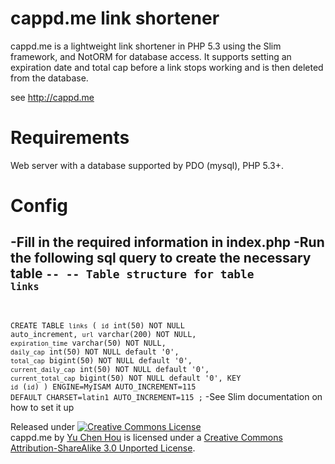 cappd.me link shortener
=====

cappd.me is a lightweight link shortener in PHP 5.3 using the Slim framework, and NotORM for database access. It supports setting an
expiration date and total cap before a link stops working and is then deleted from the database.

see http://cappd.me

Requirements
====
Web server with a database supported by PDO (mysql), PHP 5.3+.

Config
====
-Fill in the required information in index.php
-Run the following sql query to create the necessary table
<code>-- 
-- Table structure for table `links`
-- 

CREATE TABLE `links` (
  `id` int(50) NOT NULL auto_increment,
  `url` varchar(200) NOT NULL,
  `expiration_time` varchar(50) NOT NULL,
  `daily_cap` int(50) NOT NULL default '0',
  `total_cap` bigint(50) NOT NULL default '0',
  `current_daily_cap` int(50) NOT NULL default '0',
  `current_total_cap` bigint(50) NOT NULL default '0',
  KEY `id` (`id`)
) ENGINE=MyISAM AUTO_INCREMENT=115 DEFAULT CHARSET=latin1 AUTO_INCREMENT=115 ;</code>
-See Slim documentation on how to set it up

Released under
<a rel="license" href="http://creativecommons.org/licenses/by-sa/3.0/deed.en_US"><img alt="Creative Commons License" style="border-width:0" src="http://i.creativecommons.org/l/by-sa/3.0/88x31.png" /></a><br /><span xmlns:dct="http://purl.org/dc/terms/" property="dct:title">cappd.me</span> by <a xmlns:cc="http://creativecommons.org/ns#" href="https://github.com/icechen1/cappd/" property="cc:attributionName" rel="cc:attributionURL">Yu Chen Hou</a> is licensed under a <a rel="license" href="http://creativecommons.org/licenses/by-sa/3.0/deed.en_US">Creative Commons Attribution-ShareAlike 3.0 Unported License</a>.
